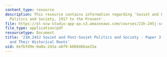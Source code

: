 ```yaml
---
content_type: resource
description: This resource contains information regarding 'Soviet and Post-Soviet
  Politics and Society, 1917 to the Present'.
file: https://ol-ocw-studio-app-qa.s3.amazonaws.com/courses/21h-245j-soviet-and-post-soviet-politics-and-society-1917-to-the-present-spring-2016/6efbfd9e0a0a243aa6f9b8b846bae15a_MIT21H_245JS16_Paper3.pdf
file_type: application/pdf
resourcetype: Document
title: '21H.245J Soviet and Post-Soviet Politics and Society - Paper 3: Current Events
  and Their Historical Roots'
uid: 6efbfd9e-0a0a-243a-a6f9-b8b846bae15a
---
```

